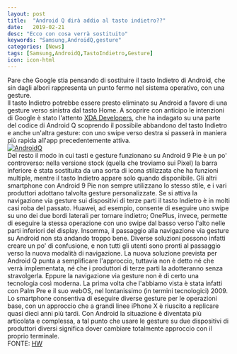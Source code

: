 ```yaml
---
layout: post
title:  "Android Q dirà addio al tasto indietro??"
date:   2019-02-21
desc: "Ecco con cosa verrà sostituito"
keywords: "Samsung,AndroidQ,gesture"
categories: [News]
tags: [Samsung,AndroidQ,TastoIndietro,Gesture]
icon: icon-html
---
```

Pare che Google stia pensando di sostituire il tasto Indietro di Android, che sin dagli albori rappresenta un punto fermo nel sistema operativo, con una gesture.
<br>
Il tasto Indietro potrebbe essere presto eliminato su Android a favore di una gesture verso sinistra dal tasto Home. A scoprire con anticipo le intenzioni di Google è stato l'attento [XDA Developers](https://www.xda-developers.com/android-q-gestures-back-button/), che ha indagato su una parte del codice di Android Q scoprendo il possibile abbandono del tasto Indietro e anche un'altra gesture: con uno swipe verso destra si passerà in maniera più rapida all'app precedentemente attiva.
<br>
[![AndroidQ](http://img.youtube.com/vi/PCM2SR5pDn4/0.jpg)](https://youtu.be/PCM2SR5pDn4)
<br>
Del resto il modo in cui tasti e gesture funzionano su Android 9 Pie è un po' controverso: nella versione stock (quella che troviamo sui Pixel) la barra inferiore è stata sostituita da una sorta di icona stilizzata che ha funzioni multiple, mentre il tasto Indietro appare solo quando disponibile. Gli altri smartphone con Android 9 Pie non sempre utilizzano lo stesso stile, e i vari produttori adottano talvolta gesture personalizzate.
Se si attiva la navigazione via gesture sui dispositivi di terze parti il tasto Indietro è in molti casi roba del passato. Huawei, ad esempio, consente di eseguire uno swipe su uno dei due bordi laterali per tornare indietro; OnePlus, invece, permette di eseguire la stessa operazione con uno swipe dal basso verso l'alto nelle parti inferiori del display. Insomma, il passaggio alla navigazione via gesture su Android non sta andando troppo bene.
Diverse soluzioni possono infatti creare un po' di confusione, e non tutti gli utenti sono pronti al passaggio verso la nuova modalità di navigazione. La nuova soluzione prevista per Android Q punta a semplificare l'approccio, tuttavia non è detto né che verrà implementata, né che i produttori di terze parti la adotteranno senza stravolgerla. Eppure la navigazione via gesture non è di certo una tecnologia così moderna.
La prima volta che l'abbiamo vista è stata infatti con Palm Pre e il suo webOS, nel lontanissimo (in termini tecnologici) 2009. Lo smartphone consentiva di eseguire diverse gesture per le operazioni base, con un approccio che a grandi linee iPhone X è riuscito a replicare quasi dieci anni più tardi. Con Android la situazione è diventata più articolata e complessa, a tal punto che usare le gesture su due dispositivi di produttori diversi significa dover cambiare totalmente approccio con il proprio terminale.
<br> FONTE: [HW](https://www.hwupgrade.it/news/telefonia/addio-al-tasto-indietro-su-android-ecco-con-cosa-verra-sostituito_80814.html)
